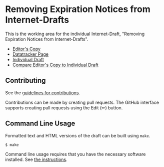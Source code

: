 # Removing Expiration Notices from Internet-Drafts

This is the working area for the individual Internet-Draft, "Removing Expiration Notices from Internet-Drafts".

* [Editor's Copy](https://martinthomson.github.io/no-expiry/#go.draft-thomson-gendispatch-no-expiry.html)
* [Datatracker Page](https://datatracker.ietf.org/doc/draft-thomson-gendispatch-no-expiry)
* [Individual Draft](https://datatracker.ietf.org/doc/html/draft-thomson-gendispatch-no-expiry)
* [Compare Editor's Copy to Individual Draft](https://martinthomson.github.io/no-expiry/#go.draft-thomson-gendispatch-no-expiry.diff)


## Contributing

See the
[guidelines for contributions](https://github.com/martinthomson/no-expiry/blob/main/CONTRIBUTING.md).

Contributions can be made by creating pull requests.
The GitHub interface supports creating pull requests using the Edit (✏) button.


## Command Line Usage

Formatted text and HTML versions of the draft can be built using `make`.

```sh
$ make
```

Command line usage requires that you have the necessary software installed.  See
[the instructions](https://github.com/martinthomson/i-d-template/blob/main/doc/SETUP.md).

